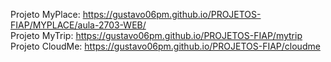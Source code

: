 Projeto MyPlace: https://gustavo06pm.github.io/PROJETOS-FIAP/MYPLACE/aula-2703-WEB/
<br>
Projeto MyTrip: https://gustavo06pm.github.io/PROJETOS-FIAP/mytrip
<br>
Projeto CloudMe: https://gustavo06pm.github.io/PROJETOS-FIAP/cloudme
